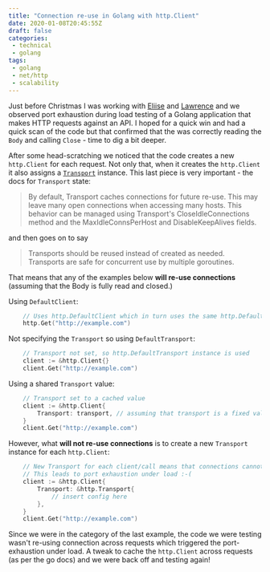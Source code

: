 ```yaml
---
title: "Connection re-use in Golang with http.Client"
date: 2020-01-08T20:45:55Z
draft: false
categories:
 - technical
 - golang
tags:
 - golang
 - net/http
 - scalability
---
```


Just before Christmas I was working with [Eliise](https://dev.to/eliises/) and [Lawrence](https://blog.gripdev.xyz/) and we observed port exhaustion during load testing of a Golang application that makes HTTP requests against an API. I hoped for a quick win and had a quick scan of the code but that confirmed that the was correctly reading the `Body` and calling `Close` - time to dig a bit deeper.

After some head-scratching we noticed that the code creates a new `http.Client` for each request. Not only that, when it creates the `http.Client` it also assigns a [`Transport`](https://godoc.org/net/http#Transport) instance. This last piece is very important - the docs for `Transport` state:

> By default, Transport caches connections for future re-use. This may leave many open connections when accessing many hosts. This behavior can be managed using Transport's CloseIdleConnections method and the MaxIdleConnsPerHost and DisableKeepAlives fields.

and then goes on to say

> Transports should be reused instead of created as needed. Transports are safe for concurrent use by multiple goroutines.

That means that any of the examples below **will re-use connections** (assuming that the Body is fully read and closed.)

Using `DefaultClient`:

```go
    // Uses http.DefaultClient which in turn uses the same http.DefaultTransport instance
    http.Get("http://example.com")
```

Not specifying the `Transport` so using `DefaultTransport`:

```go
    // Transport not set, so http.DefaultTransport instance is used
    client := &http.Client{}
    client.Get("http://example.com")
```

Using a shared `Transport` value:

```go
    // Transport set to a cached value
    client := &http.Client{
        Transport: transport, // assuming that transport is a fixed value for this example!
    }
    client.Get("http://example.com")
```

However, what **will not re-use connections** is to create a new `Transport` instance for each `http.Client`:

```go
    // New Transport for each client/call means that connections cannot be re-used
    // This leads to port exhaustion under load :-(
    client := &http.Client{
        Transport: &http.Transport{
            // insert config here
        },
    }
    client.Get("http://example.com")
```

Since we were in the category of the last example, the code we were testing wasn't re-using connection across requests which triggered the port-exhaustion under load. A tweak to cache the `http.Client` across requests (as per the go docs) and we were back off and testing again!

